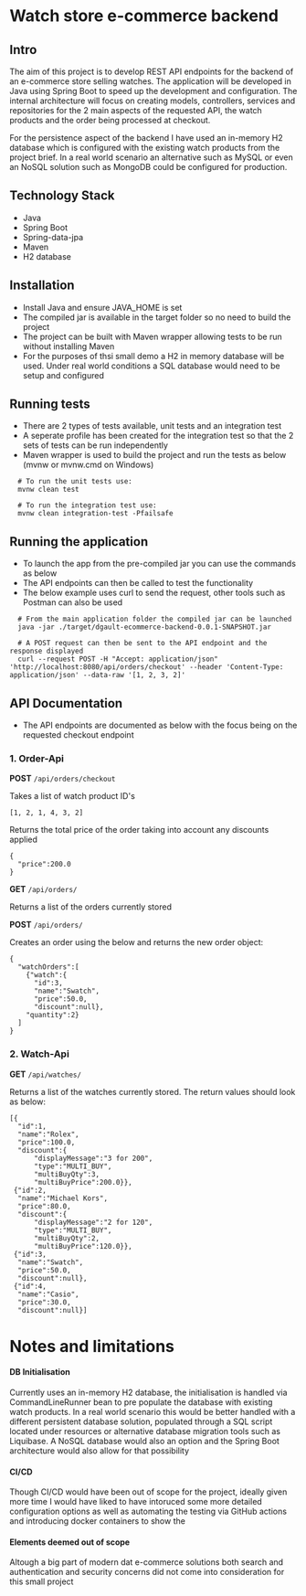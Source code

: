 Watch store e-commerce backend
==============================

## Intro

The aim of this project is to develop REST API endpoints for the backend of an e-commerce store selling watches.
The application will be developed in Java using Spring Boot to speed up the development and configuration. The internal architecture will focus on creating models, controllers, services and repositories for the 2 main aspects of the requested API, the watch products and the order being processed at checkout. 

For the persistence aspect of the backend I have used an in-memory H2 database which is configured with the existing watch products from the project brief. In a real world scenario an alternative such as MySQL or even an NoSQL solution such as MongoDB could be configured for production. 

## Technology Stack
*	Java
*	Spring Boot
*	Spring-data-jpa
*	Maven
*	H2 database

## Installation

*	Install Java and ensure JAVA_HOME is set
* The compiled jar is available in the target folder so no need to build the project
* The project can be built with Maven wrapper allowing tests to be run without installing Maven
* For the purposes of thsi small demo a H2 in memory database will be used. 
  Under real world conditions a SQL database would need to be setup and configured

## Running tests

* There are 2 types of tests available, unit tests and an integration test
* A seperate profile has been created for the integration test so that the 2 sets of tests can be run independently
* Maven wrapper is used to build the project and run the tests as below (mvnw or mvnw.cmd on Windows)

```
  # To run the unit tests use:
  mvnw clean test
  
  # To run the integration test use:
  mvnw clean integration-test -Pfailsafe
```

## Running the application

* To launch the app from the pre-compiled jar you can use the commands as below
* The API endpoints can then be called to test the functionality 
* The below example uses curl to send the request, other tools such as Postman can also be used

```
  # From the main application folder the compiled jar can be launched
  java -jar ./target/dgault-ecommerce-backend-0.0.1-SNAPSHOT.jar

  # A POST request can then be sent to the API endpoint and the response displayed
  curl --request POST -H "Accept: application/json" 'http://localhost:8080/api/orders/checkout' --header 'Content-Type: application/json' --data-raw '[1, 2, 3, 2]'
```

## API Documentation

* The API endpoints are documented as below with the focus being on the requested checkout endpoint

### 1. Order-Api

  **POST** ``` /api/orders/checkout ```
  
  Takes a list of watch product ID's 
  ```
  [1, 2, 1, 4, 3, 2]
  ```
  Returns the total price of the order taking into account any discounts applied
  ```
  {
    "price":200.0
  }
  ```
  **GET** ``` /api/orders/ ```
  
  Returns a list of the orders currently stored
  
  **POST** ``` /api/orders/ ```
  
  Creates an order using the below and returns the new order object:
  ```
  {
    "watchOrders":[
      {"watch":{
        "id":3,
        "name":"Swatch",
        "price":50.0,
        "discount":null},
      "quantity":2}
    ]
  }
  ```

### 2. Watch-Api

  **GET** ``` /api/watches/ ```
  
  Returns a list of the watches currently stored. The return values should look as below:
  ```
  [{
    "id":1,
    "name":"Rolex",
    "price":100.0,
    "discount":{
        "displayMessage":"3 for 200",
        "type":"MULTI_BUY",
        "multiBuyQty":3,
        "multiBuyPrice":200.0}},
   {"id":2,
    "name":"Michael Kors",
    "price":80.0,
    "discount":{
        "displayMessage":"2 for 120",
        "type":"MULTI_BUY",
        "multiBuyQty":2,
        "multiBuyPrice":120.0}},
   {"id":3,
    "name":"Swatch",
    "price":50.0,
    "discount":null},
   {"id":4,
    "name":"Casio",
    "price":30.0,
    "discount":null}]
  ```

  
# Notes and limitations

#### DB Initialisation
Currently uses an in-memory H2 database, the initialisation is handled via CommandLineRunner bean to pre populate the database with existing watch products. In a real world scenario this would be better handled with a different persistent database solution, populated through a SQL script located under resources or alternative database migration tools such as Liquibase. A NoSQL database would also an option and the Spring Boot architecture would also allow for that possibility

#### CI/CD
Though CI/CD would have been out of scope for the project, ideally given more time I would have liked to have intoruced some more detailed configuration options as well as automating the testing via GitHub actions and introducing docker containers to show the   

#### Elements deemed out of scope
Altough a big part of modern dat e-commerce solutions both search and authentication and security concerns did not come into consideration for this small project


